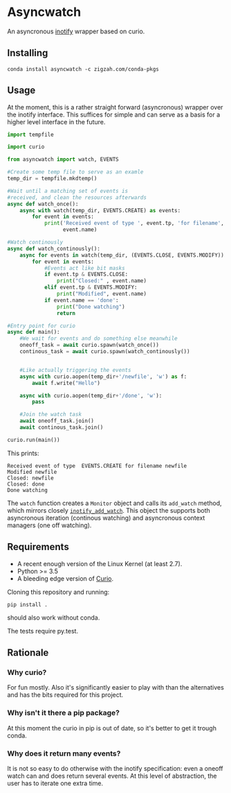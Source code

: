 Asyncwatch
=========

An asyncronous
[inotify](http://man7.org/linux/man-pages/man7/inotify.7.html) wrapper based on curio.


Installing
-----------

````
conda install asyncwatch -c zigzah.com/conda-pkgs
````


Usage
-----

At the moment, this is a rather straight forward (asyncronous) wrapper
over the inotify interface. This suffices for simple and can serve as
a basis for a higher level interface in the future.

````python
import tempfile

import curio

from asyncwatch import watch, EVENTS

#Create some temp file to serve as an examle
temp_dir = tempfile.mkdtemp()

#Wait until a matching set of events is
#received, and clean the resources afterwards
async def watch_once():
    async with watch(temp_dir, EVENTS.CREATE) as events:
        for event in events:
            print('Received event of type ', event.tp, 'for filename',
                  event.name)

#Watch continously
async def watch_continously():
    async for events in watch(temp_dir, (EVENTS.CLOSE, EVENTS.MODIFY)):
        for event in events:
            #Events act like bit masks
            if event.tp & EVENTS.CLOSE:
                print("Closed:" , event.name)
            elif event.tp & EVENTS.MODIFY:
                print("Modified", event.name)
            if event.name == 'done':
                print("Done watching")
                return

#Entry point for curio
async def main():
    #We wait for events and do something else meanwhile
    oneoff_task = await curio.spawn(watch_once())
    continous_task = await curio.spawn(watch_continously())


    #Like actually triggering the events
    async with curio.aopen(temp_dir+'/newfile', 'w') as f:
        await f.write("Hello")

    async with curio.aopen(temp_dir+'/done', 'w'):
        pass

    #Join the watch task
    await oneoff_task.join()
    await continous_task.join()

curio.run(main())

````

This prints:
````
Received event of type  EVENTS.CREATE for filename newfile
Modified newfile
Closed: newfile
Closed: done
Done watching
````

The `watch` function creates a `Monitor` object and calls its
`add_watch` method, which mirrors closely
[`inotify_add_watch`](http://man7.org/linux/man-pages/man2/inotify_add_watch.2.html).
This object the supports both asyncronous iteration (continous
watching) and asyncronous context managers (one off watching).

Requirements
-----------

- A recent enough version of the Linux Kernel (at least 2.7).
- Python >= 3.5
- A bleeding edge version of [Curio](https://github.com/dabeaz/curio).

Cloning this repository and running:

```
pip install .
```

should also work without conda.

The tests require py.test.




Rationale
---------

### Why curio?

For fun mostly. Also it's significantly easier to play with than the
alternatives and has the bits required for this project.

### Why isn't it there a pip package?

At this moment the curio in pip is out of date, so it's better to get
it trough conda.

### Why does it return many events?

It is not so easy to do otherwise with the inotify specification: even
a oneoff watch can and does return several events. At this level of
abstraction, the user has to iterate one extra time.
